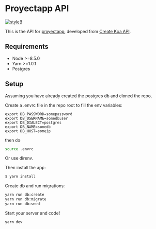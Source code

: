 # Proyectapp API

[![styleB]][styleL]

This is the API for [proyectapp](https://github.com/gsulloa/proyectapp), 
 developed from [Create Koa API](https://github.com/gsulloa/create-koa-api). 


## Requirements
- Node >=8.5.0
- Yarn >=1.0.1
- Postgres

## Setup

Assuming you have already created the postgres db and cloned the repo.

Create a .envrc file in the repo root to fill the env variables:

```
export DB_PASSWORD=somepassword
export DB_USERNAME=somedbuser
export DB_DIALECT=postgres
export DB_NAME=somedb
export DB_HOST=someip
```
then do

```bash
source .envrc
```
Or use direnv.

Then install the app:

```bash
$ yarn install
```
Create db and run migrations:

```bash
yarn run db:create
yarn run db:migrate
yarn run db:seed
```

Start your server and code!
```bash
yarn dev
```


<!-- Badges -->

[styleL]:https://github.com/prettier/prettier
[styleB]:https://img.shields.io/badge/code%20style-prettier-brightgreen.svg?style=flat